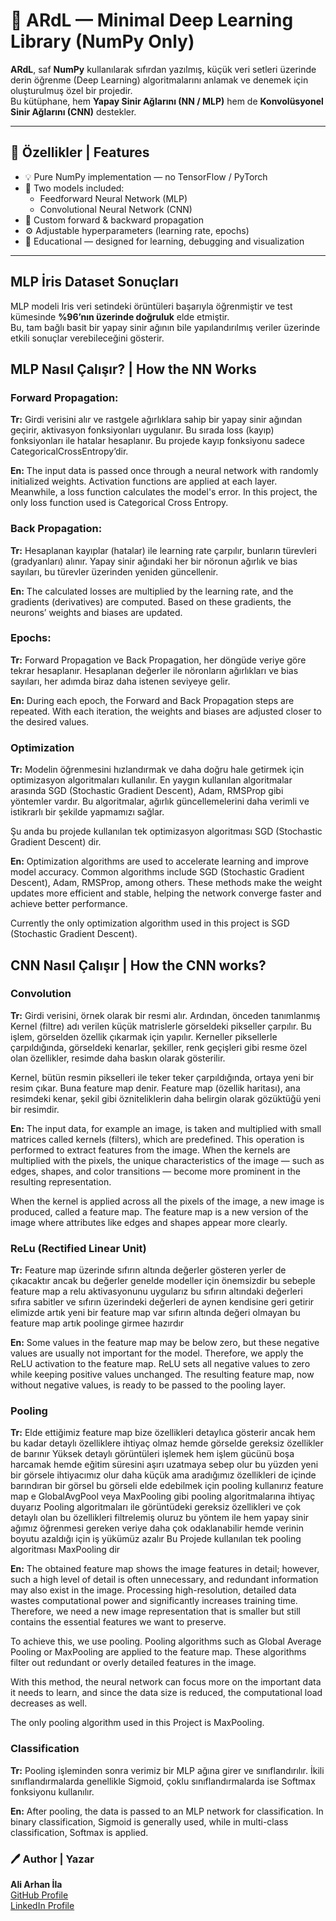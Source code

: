 # 🧠 ARdL — Minimal Deep Learning Library (NumPy Only)

**ARdL**, saf **NumPy** kullanılarak sıfırdan yazılmış, küçük veri setleri üzerinde derin öğrenme (Deep Learning) algoritmalarını anlamak ve denemek için oluşturulmuş özel bir projedir.  
Bu kütüphane, hem **Yapay Sinir Ağlarını (NN / MLP)** hem de **Konvolüsyonel Sinir Ağlarını (CNN)** destekler.

---

## 🚀 Özellikler | Features

- 💡 Pure NumPy implementation — no TensorFlow / PyTorch
- 🧩 Two models included:
  - Feedforward Neural Network (MLP)
  - Convolutional Neural Network (CNN)
- 🔁 Custom forward & backward propagation
- ⚙️ Adjustable hyperparameters (learning rate, epochs)
- 🧠 Educational — designed for learning, debugging and visualization

---
## MLP İris Dataset Sonuçları









MLP modeli Iris veri setindeki örüntüleri başarıyla öğrenmiştir 
ve test kümesinde **%96’nın üzerinde doğruluk** elde etmiştir.  
Bu, tam bağlı basit bir yapay sinir ağının bile 
yapılandırılmış veriler üzerinde etkili sonuçlar verebileceğini gösterir.


## MLP Nasıl Çalışır? | How the NN Works
### Forward Propagation:

**Tr:**
Girdi verisini alır ve rastgele ağırlıklara sahip bir yapay sinir ağından geçirir, aktivasyon fonksiyonları uygulanır.
Bu sırada loss (kayıp) fonksiyonları ile hatalar hesaplanır.
Bu projede kayıp fonksiyonu sadece CategoricalCrossEntropy’dir.

**En:**
The input data is passed once through a neural network with randomly initialized weights.
Activation functions are applied at each layer.
Meanwhile, a loss function calculates the model's error.
In this project, the only loss function used is Categorical Cross Entropy.

### Back Propagation:

**Tr:**
Hesaplanan kayıplar (hatalar) ile learning rate çarpılır, bunların türevleri (gradyanları) alınır.
Yapay sinir ağındaki her bir nöronun ağırlık ve bias sayıları, bu türevler üzerinden yeniden güncellenir.

**En:**
The calculated losses are multiplied by the learning rate, and the gradients (derivatives) are computed.
Based on these gradients, the neurons’ weights and biases are updated.

### Epochs:

**Tr:**
Forward Propagation ve Back Propagation, her döngüde veriye göre tekrar hesaplanır.
Hesaplanan değerler ile nöronların ağırlıkları ve bias sayıları, her adımda biraz daha istenen seviyeye gelir.

**En:**
During each epoch, the Forward and Back Propagation steps are repeated.
With each iteration, the weights and biases are adjusted closer to the desired values.

### Optimization

**Tr:**
Modelin öğrenmesini hızlandırmak ve daha doğru hale getirmek için optimizasyon algoritmaları kullanılır. 
En yaygın kullanılan algoritmalar arasında SGD (Stochastic Gradient Descent), Adam, RMSProp gibi yöntemler vardır.
Bu algoritmalar, ağırlık güncellemelerini daha verimli ve istikrarlı bir şekilde yapmamızı sağlar.

Şu anda bu projede kullanılan tek optimizasyon algoritması SGD (Stochastic Gradient Descent) dir. 

**En:**
Optimization algorithms are used to accelerate learning and improve model accuracy.
Common algorithms include SGD (Stochastic Gradient Descent), Adam, RMSProp, among others.
These methods make the weight updates more efficient and stable, helping the network converge faster and achieve 
better performance.

Currently the only optimization algorithm used in this project is SGD (Stochastic Gradient Descent).

## CNN Nasıl Çalışır | How the CNN works?

### Convolution 
**Tr:**
Girdi verisini, örnek olarak bir resmi alır. Ardından, önceden tanımlanmış Kernel (filtre) adı verilen küçük matrislerle
görseldeki pikseller çarpılır. Bu işlem, görselden özellik çıkarmak için yapılır. Kerneller piksellerle çarpıldığında,
görseldeki kenarlar, şekiller, renk geçişleri gibi resme özel olan özellikler, resimde daha baskın olarak gösterilir.

Kernel, bütün resmin pikselleri ile teker teker çarpıldığında, ortaya yeni bir resim çıkar. Buna feature map denir.
Feature map (özellik haritası), ana resimdeki kenar, şekil gibi özniteliklerin daha belirgin olarak gözüktüğü
yeni bir resimdir.

**En:**
The input data, for example an image, is taken and multiplied with small matrices called kernels (filters),
which are predefined. This operation is performed to extract features from the image.
When the kernels are multiplied with the pixels, the unique characteristics of the image — such as edges, shapes,
and color transitions — become more prominent in the resulting representation.

When the kernel is applied across all the pixels of the image, a new image is produced, called a feature map.
The feature map is a new version of the image where attributes like edges and shapes appear more clearly.


### ReLu (Rectified Linear Unit)
**Tr:**
Feature map üzerinde sıfırın altında değerler gösteren yerler de çıkacaktır ancak bu değerler genelde modeller için 
önemsizdir bu sebeple feature map a relu aktivasyonunu uygularız bu sıfırın altındaki değerleri sıfıra sabitler
ve sıfırın üzerindeki değerleri de aynen kendisine geri getirir elimizde artık yeni bir feature map var 
sıfırın altında değeri olmayan bu feature map artık poolinge girmee hazırdır 

**En:**
Some values in the feature map may be below zero, but these negative values are usually not important for the model.
Therefore, we apply the ReLU activation to the feature map. ReLU sets all negative values to zero while keeping positive values unchanged. 
The resulting feature map, now without negative values, is ready to be passed to the pooling layer.


### Pooling
**Tr:**
Elde ettiğimiz feature map bize özellikleri detaylıca gösterir ancak hem bu kadar detaylı özelliklere ihtiyaç olmaz 
hemde görselde gereksiz özellikler de barınır
Yüksek detaylı görüntüleri işlemek hem işlem gücünü boşa harcamak hemde eğitim süresini aşırı uzatmaya sebep olur 
bu yüzden yeni bir görsele ihtiyacımız olur daha küçük ama aradığımız özellikleri de içinde barındıran bir görsel
bu görseli elde edebilmek için pooling kullanırız feature map e GlobalAvgPool veya MaxPooling gibi pooling algoritmalarına
ihtiyaç duyarız Pooling algoritmaları ile görüntüdeki gereksiz özellikleri ve çok detaylı olan bu özellikleri filtrelemiş oluruz
bu yöntem ile hem yapay sinir ağımız öğrenmesi gereken veriye daha çok odaklanabilir hemde verinin boyutu azaldığı için 
iş yükümüz azalır 
Bu Projede kullanılan tek pooling algoritması MaxPooling dir 

**En:**
The obtained feature map shows the image features in detail; however, such a high level of detail is often unnecessary,
and redundant information may also exist in the image.
Processing high-resolution, detailed data wastes computational power and significantly increases training time.
Therefore, we need a new image representation that is smaller but still contains the essential features we want to preserve.

To achieve this, we use pooling. Pooling algorithms such as Global Average Pooling or MaxPooling
are applied to the feature map. These algorithms filter out redundant or overly detailed features in the image.

With this method, the neural network can focus more on the important data it needs to learn,
and since the data size is reduced, the computational load decreases as well.

The only pooling algorithm used in this Project is MaxPooling.


### Classification
**Tr:**
Pooling işleminden sonra verimiz bir MLP ağına girer ve sınıflandırılır. İkili sınıflandırmalarda genellikle Sigmoid,
çoklu sınıflandırmalarda ise Softmax fonksiyonu kullanılır.

**En:**
After pooling, the data is passed to an MLP network for classification. In binary classification, 
Sigmoid is generally used, while in multi-class classification, Softmax is applied.


### 🖊️ Author | Yazar

**Ali Arhan İla**  
[GitHub Profile](https://github.com/aliarhanila)  
[LinkedIn Profile](https://www.linkedin.com/in/ali-arhan-ila-693a2830b/)
